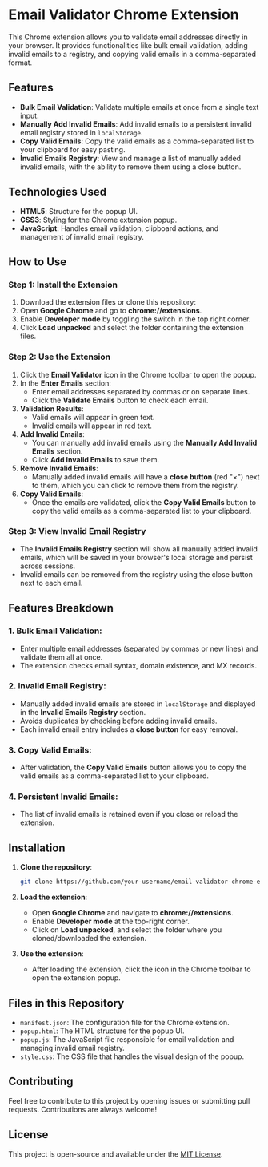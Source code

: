 # Email Validator Chrome Extension

This Chrome extension allows you to validate email addresses directly in your browser. It provides functionalities like bulk email validation, adding invalid emails to a registry, and copying valid emails in a comma-separated format.

## Features

- **Bulk Email Validation**: Validate multiple emails at once from a single text input.
- **Manually Add Invalid Emails**: Add invalid emails to a persistent invalid email registry stored in `localStorage`.
- **Copy Valid Emails**: Copy the valid emails as a comma-separated list to your clipboard for easy pasting.
- **Invalid Emails Registry**: View and manage a list of manually added invalid emails, with the ability to remove them using a close button.

## Technologies Used

- **HTML5**: Structure for the popup UI.
- **CSS3**: Styling for the Chrome extension popup.
- **JavaScript**: Handles email validation, clipboard actions, and management of invalid email registry.

## How to Use

### Step 1: Install the Extension
1. Download the extension files or clone this repository:
2. Open **Google Chrome** and go to **chrome://extensions**.
3. Enable **Developer mode** by toggling the switch in the top right corner.
4. Click **Load unpacked** and select the folder containing the extension files.

### Step 2: Use the Extension
1. Click the **Email Validator** icon in the Chrome toolbar to open the popup.
2. In the **Enter Emails** section:
   - Enter email addresses separated by commas or on separate lines.
   - Click the **Validate Emails** button to check each email.
3. **Validation Results**:
   - Valid emails will appear in green text.
   - Invalid emails will appear in red text.
4. **Add Invalid Emails**: 
   - You can manually add invalid emails using the **Manually Add Invalid Emails** section. 
   - Click **Add Invalid Emails** to save them.
5. **Remove Invalid Emails**:
   - Manually added invalid emails will have a **close button** (red "×") next to them, which you can click to remove them from the registry.
6. **Copy Valid Emails**: 
   - Once the emails are validated, click the **Copy Valid Emails** button to copy the valid emails as a comma-separated list to your clipboard.

### Step 3: View Invalid Email Registry
- The **Invalid Emails Registry** section will show all manually added invalid emails, which will be saved in your browser's local storage and persist across sessions.
- Invalid emails can be removed from the registry using the close button next to each email.

## Features Breakdown

### 1. Bulk Email Validation:
- Enter multiple email addresses (separated by commas or new lines) and validate them all at once.
- The extension checks email syntax, domain existence, and MX records.

### 2. Invalid Email Registry:
- Manually added invalid emails are stored in `localStorage` and displayed in the **Invalid Emails Registry** section.
- Avoids duplicates by checking before adding invalid emails.
- Each invalid email entry includes a **close button** for easy removal.

### 3. Copy Valid Emails:
- After validation, the **Copy Valid Emails** button allows you to copy the valid emails as a comma-separated list to your clipboard.

### 4. Persistent Invalid Emails:
- The list of invalid emails is retained even if you close or reload the extension.

## Installation

1. **Clone the repository**:
   ```bash
   git clone https://github.com/your-username/email-validator-chrome-extension.git
   ```

2. **Load the extension**:
   - Open **Google Chrome** and navigate to **chrome://extensions**.
   - Enable **Developer mode** at the top-right corner.
   - Click on **Load unpacked**, and select the folder where you cloned/downloaded the extension.

3. **Use the extension**:
   - After loading the extension, click the icon in the Chrome toolbar to open the extension popup.

## Files in this Repository

- `manifest.json`: The configuration file for the Chrome extension.
- `popup.html`: The HTML structure for the popup UI.
- `popup.js`: The JavaScript file responsible for email validation and managing invalid email registry.
- `style.css`: The CSS file that handles the visual design of the popup.

## Contributing

Feel free to contribute to this project by opening issues or submitting pull requests. Contributions are always welcome!

## License

This project is open-source and available under the [MIT License](LICENSE).
